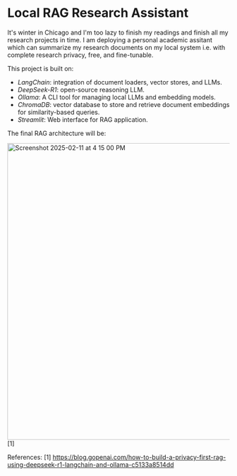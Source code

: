 # Local RAG Research Assistant 
It's winter in Chicago and I'm too lazy to finish my readings and finish all my research projects in time. I am 
deploying a personal academic assitant which can summarize my research documents on my local system i.e. with complete research privacy, free, and fine-tunable. 

This project is built on:
- *LangChain*: integration of document loaders, vector stores, and LLMs.
- *DeepSeek-R1*: open-source reasoning LLM.
- *Ollama*: A CLI tool for managing local LLMs and embedding models. 
- *ChromaDB*: vector database to store and retrieve document embeddings for similarity-based queries.
- *Streamlit*: Web interface for RAG application. 

The final RAG architecture will be: 

<img width="674" alt="Screenshot 2025-02-11 at 4 15 00 PM" src="https://github.com/user-attachments/assets/b0f17b43-f395-40bc-99d7-f9d47be52e94" /> [1]



References:
[1] https://blog.gopenai.com/how-to-build-a-privacy-first-rag-using-deepseek-r1-langchain-and-ollama-c5133a8514dd
